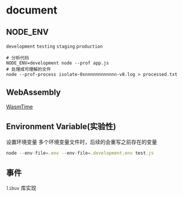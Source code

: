 # document

## NODE_ENV

`development` `testing` `staging` `production`

```shell
# 分析代码
NODE_ENV=development node --prof app.js
# 处理成可理解的文件
node --prof-process isolate-0xnnnnnnnnnnnn-v8.log > processed.txt
```

## WebAssembly

[WasmTime](https://docs.wasmtime.dev/introduction.html)

## Environment Variable(实验性)

设置环境变量
多个环境变量文件时，后续的会重写之前存在的变量

```js
node --env-file=.env --env-file=.development.env test.js
```

## 事件

`libuv` 库实现
